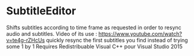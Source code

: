 # SubtitleEditor
Shifts subtitles according to time frame as requested in order to resync audio and subtitles.
Video of its use :
https://www.youtube.com/watch?v=te4g-rZHcUs
quickly resync the first subtitles you find instead of trying some 1 by 1
Requires Redistribuable Visual C++ pour Visual Studio 2015
